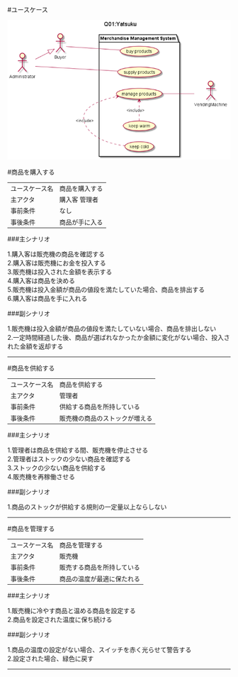 #ユースケース

![usecase](Q01.png)

#商品を購入する
  
|              |              |
|--------------|--------------|  
|ユースケース名|商品を購入する|  
|主アクタ      |購入客 管理者 |  
|事前条件      |なし          |  
|事後条件      |商品が手に入る|  

###主シナリオ

1.購入客は販売機の商品を確認する  
2.購入客は販売機にお金を投入する  
3.販売機は投入された金額を表示する  
4.購入客は商品を決める  
5.販売機は投入金額が商品の値段を満たしていた場合、商品を排出する  
6.購入客は商品を手に入れる  
  
###副シナリオ

1.販売機は投入金額が商品の値段を満たしていない場合、商品を排出しない  
2.一定時間経過した後、商品が選ばれなかったか金額に変化がない場合、投入された金額を返却する  

---

#商品を供給する
  
|              |                              |
|--------------|------------------------------|  
|ユースケース名|商品を供給する                |  
|主アクタ      |管理者                        |  
|事前条件      |供給する商品を所持している    |  
|事後条件      |販売機の商品のストックが増える|  

###主シナリオ

1.管理者は商品を供給する間、販売機を停止させる  
2.管理者はストックの少ない商品を確認する  
3.ストックの少ない商品を供給する  
4.販売機を再稼働させる  

###副シナリオ

1.商品のストックが供給する規則の一定量以上ならしない  

---

#商品を管理する  

|              |                              |
|--------------|------------------------------|  
|ユースケース名|商品を管理する                |  
|主アクタ      |販売機                        |  
|事前条件      |販売する商品を所持している    |  
|事後条件      |商品の温度が最適に保たれる    |  

###主シナリオ

1.販売機に冷やす商品と温める商品を設定する  
2.商品を設定された温度に保ち続ける  

###副シナリオ

1.商品の温度の設定がない場合、スイッチを赤く光らせて警告する  
2.設定された場合、緑色に戻す  

---
